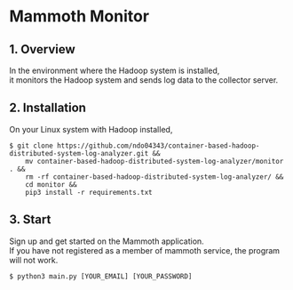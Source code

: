 # Mammoth Monitor

## 1. Overview
In the environment where the Hadoop system is installed, \
it monitors the Hadoop system and sends log data to the collector server.

## 2. Installation
On your Linux system with Hadoop installed,

```
$ git clone https://github.com/ndo04343/container-based-hadoop-distributed-system-log-analyzer.git &&
    mv container-based-hadoop-distributed-system-log-analyzer/monitor . &&
    rm -rf container-based-hadoop-distributed-system-log-analyzer/ &&
    cd monitor &&
    pip3 install -r requirements.txt 
```

## 3. Start
Sign up and get started on the Mammoth application. \
If you have not registered as a member of mammoth service, the program will not work.
```
$ python3 main.py [YOUR_EMAIL] [YOUR_PASSWORD]
```